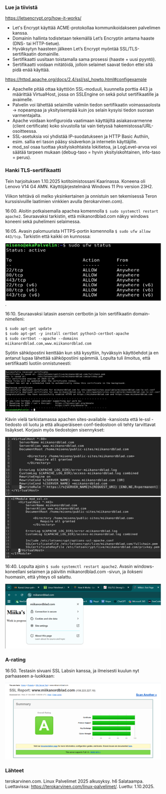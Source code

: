 ### Lue ja tiivistä
https://letsencrypt.org/how-it-works/

- Let's Encrypt käyttää ACME-protokollaa kommunikoidakseen palvelimen kanssa.
- Domainin hallinta todistetaan tekemällä Let’s Encryptin antama haaste (DNS- tai HTTP-tietue).
- Hyväksytyn haasteen jälkeen Let’s Encrypt myöntää SSL/TLS-sertifikaatin domainille.
- Sertifikaatti uusitaan toistamalla sama prosessi (haaste + uusi pyyntö).
- Sertifikaatti voidaan mitätöidä, jolloin selaimet saavat tiedon ettei sitä pidä enää käyttää.

https://httpd.apache.org/docs/2.4/ssl/ssl_howto.html#configexample

- Apachelle pitää ottaa käyttöön SSL-moduuli, kuunnella porttia 443 ja määrittää VirtualHost, jossa on SSLEngine on sekä polut sertifikaatille ja avaimelle.
- Palvelin voi lähettää selaimille valmiin tiedon sertifikaatin voimassaolosta -> nopeampaa ja yksityisempää kuin jos selain kysyisi tiedon suoraan varmentajalta.
- Apache voidaan konfiguroida vaatimaan käyttäjiltä asiakasvarmenne (client certificate) koko sivustolla tai vain tietyssä hakemistossa/URL-osoitteessa.
- SSL-asetuksia voi yhdistää IP-suodatukseen ja HTTP Basic Authiin, esim. sallia eri tason pääsy sisäverkon ja internetin käyttäjille.
- mod_ssl osaa tuottaa yksityiskohtaista lokitietoa, ja LogLevel-arvoa voi säätää tarpeen mukaan (debug-taso = hyvin yksityiskohtainen, info-taso = perus).

### Hanki TLS-sertifikaatti
Tein harjoituksen 1.10.2025 kotitoimistossani Kaarinassa. Koneena oli Lenovo V14 G4 AMN. Käyttöjärjestelmänä Windows 11 Pro version 23H2.

Viikon tehtävä oli melko yksinkertainen ja onnistuin sen tekemisessä Teron kurssisivuille laatimien vinkkien avulla (terokarvinen.com).

16:00. Aloitin potkaisemalla apachea komennolla `$ sudo systemctl restart apache2`. Seuraavaksi tarkistin, että miikanordblad.com näkyy windows koneeni sekä puhelimeni selaimessa.

16:05. Avasin palomuurista HTTPS-portin komennolla `$ sudo ufw allow 443/tcp`. Tarkistin että kaikki on kunnossa:

![](images/h6/palomuuri.png).

16:10. Seuraavaksi latasin asensin certbotin ja loin sertifikaatin domain-nimelleni:
```
$ sudo apt-get update
$ sudo apt-get -y install certbot python3-certbot-apache
$ sudo certbot --apache --domains miikanordblad.com,www.miikanordblad.com
```
Syötin sähköpostini kenttään kun sitä kysyttiin, hyväksyin käyttöehdot ja en antanut lupaa lähettää sähköpostiini spämmiä. Lopulta tuli ilmoitus, että sertifikaatti luotiin onnistuneesti:

![](images/h6/sertifikaatti.png)

Kävin vielä tarkistamassa apachen sites-available -kansiosta että le-ssl -tiedosto oli luotu ja että alkuperäiseen conf-tiedostoon oli tehty tarvittavat lisäykset. Korjasin myös tiedostojen sisennykset:

![](images/h6/80.png)
![](images/h6/443.png)

16:40. Lopulta ajoin `$ sudo systemctl restart apache2`. Avasin windows-koneellani selaimen ja päivitin miikanordblad.com -sivun, ja ilokseni huomasin, että yhteys oli salattu.

![](images/h6/lopputulos.png)


### A-rating

16:50. Testasin sivuani SSL Labsin kanssa, ja ilmeisesti kuulun nyt parhaaseen a-luokkaan:

![](images/h6/a-luokitus.png)

### Lähteet
terokarvinen.com. Linux Palvelimet 2025 alkusyksy. h6 Salataampa. Luettavissa: https://terokarvinen.com/linux-palvelimet/. Luettu: 1.10.2025.